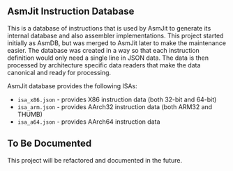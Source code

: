 AsmJit Instruction Database
---------------------------

This is a database of instructions that is used by AsmJit to generate its internal database and also assembler implementations. This project started initially as AsmDB, but was merged to AsmJit later to make the maintenance easier. The database was created in a way so that each instruction definition would only need a single line in JSON data. The data is then processed by architecture specific data readers that make the data canonical and ready for processing.

AsmJit database provides the following ISAs:

  * `isa_x86.json` - provides X86 instruction data (both 32-bit and 64-bit)
  * `isa_arm.json` - provides AArch32 instruction data (both ARM32 and THUMB)
  * `isa_a64.json` - provides AArch64 instruction data

To Be Documented
----------------

This project will be refactored and documented in the future.
